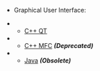 * Graphical User Interface:

*  * [C++ QT](https://github.com/andrewssobral/bgslibrary/wiki/Graphical-User-Interface:-QT)
*  * [C++ MFC](https://github.com/andrewssobral/bgslibrary/wiki/Graphical-User-Interface:-MFC) ***(Deprecated)***
*  * [Java](https://github.com/andrewssobral/bgslibrary/wiki/Graphical-User-Interface:-Java) ***(Obsolete)***
